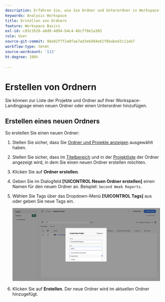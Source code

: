 ```yaml
---
description: Erfahren Sie, wie Sie Ordner und Unterordner in Workspace erstellen
keywords: Analysis Workspace
title: Erstellen von Ordnern
feature: Workspace Basics
exl-id: c83c3526-a8d0-4094-b4c4-46cf70e1a365
role: User
source-git-commit: 98a92fff2a0fae7ad3e6d94e61f8babed3c11eb7
workflow-type: tm+mt
source-wordcount: '113'
ht-degree: 100%

---
```


# Erstellen von Ordnern

Sie können zur Liste der Projekte und Ordner auf Ihrer Workspace-Landingpage einen neuen Ordner oder einen Unterordner hinzufügen.

## Erstellen eines neuen Ordners

So erstellen Sie einen neuen Ordner:

1. Stellen Sie sicher, dass Sie [Ordner und Projekte anzeigen](/help/analysis-workspace/build-workspace-project/freeform-overview.md#show-selector) ausgewählt haben.

1. Stellen Sie sicher, dass im [Titelbereich](/help/analysis-workspace/build-workspace-project/freeform-overview.md#title-area) und in der [Projektliste](/help/analysis-workspace/build-workspace-project/freeform-overview.md#project-list) der Ordner angezeigt wird, in dem Sie einen neuen Ordner erstellen möchten.

1. Klicken Sie auf **Ordner erstellen**.

1. Geben Sie im Dialogfeld **[!UICONTROL Neuen Ordner erstellen]** einen Namen für den neuen Ordner an. Beispiel: `Second Week Reports`.

1. Wählen Sie Tags über das Dropdown-Menü **[!UICONTROL Tags]** aus oder geben Sie neue Tags ein.

   ![Neuen Ordner erstellen](../assets/create-new-folder.png)

1. Klicken Sie auf **Erstellen**.
Der neue Ordner wird im aktuellen Ordner hinzugefügt.
